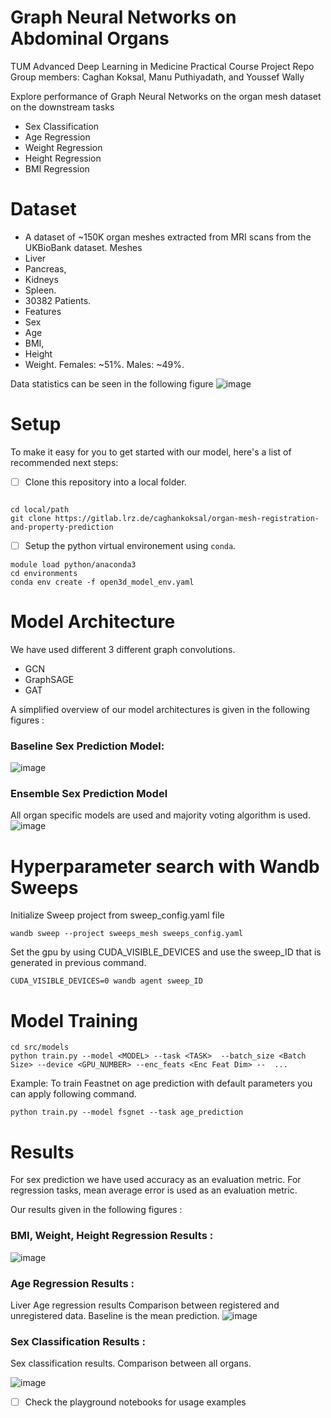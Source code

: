 Graph Neural Networks on Abdominal Organs
==============================
TUM Advanced Deep Learning in Medicine Practical Course Project Repo Group members: Caghan Koksal, Manu Puthiyadath, and Youssef Wally

Explore performance of Graph Neural Networks on the organ mesh dataset on the downstream tasks
- Sex Classification
- Age Regression
- Weight Regression
- Height Regression
- BMI Regression

# Dataset
- A dataset of ~150K organ meshes extracted from MRI scans from the UKBioBank dataset.
Meshes 
- Liver
- Pancreas, 
- Kidneys
- Spleen.
- 30382 Patients.
- Features
-  Sex
-  Age
- BMI, 
- Height
- Weight.
Females: ~51%.
Males: ~49%.

Data statistics can be seen in the following figure
![image](references/data_dist.png)

# Setup

To make it easy for you to get started with our model, here's a list of recommended next steps:

- [ ] Clone this repository into a local folder.
```

cd local/path
git clone https://gitlab.lrz.de/caghankoksal/organ-mesh-registration-and-property-prediction
```
- [ ] Setup the python virtual environement using `conda`.

```
module load python/anaconda3
cd environments 
conda env create -f open3d_model_env.yaml

```

# Model Architecture
We have used different 3 different graph convolutions.
- GCN
- GraphSAGE
- GAT 
<p> A simplified overview of our model architectures is given in the following figures :

### Baseline Sex Prediction Model:
![image](references/sex_prediction_model.png)

### Ensemble Sex Prediction Model
All organ specific models are used and majority voting algorithm is used.
![image](references/ensemble_model_sex_prediction.png)



# Hyperparameter search with Wandb Sweeps
Initialize Sweep project from sweep_config.yaml file 
```
wandb sweep --project sweeps_mesh sweeps_config.yaml 
```
Set the gpu by using CUDA_VISIBLE_DEVICES and use the sweep_ID that is generated in previous command.
```
CUDA_VISIBLE_DEVICES=0 wandb agent sweep_ID
```

# Model Training
```
cd src/models
python train.py --model <MODEL> --task <TASK>  --batch_size <Batch Size> --device <GPU_NUMBER> --enc_feats <Enc Feat Dim> --  ...

```
Example:
To train Feastnet on age prediction with default parameters you can apply following command.
```
python train.py --model fsgnet --task age_prediction
```


# Results
For sex prediction we have used accuracy as an evaluation metric.
For regression tasks, mean average error is used as an evaluation metric.
<p> Our results given in the following figures :

### BMI, Weight, Height Regression Results :
![image](references/bmi_height_weight_results.png)

### Age Regression Results :
Liver Age regression results
 Comparison between registered and unregistered data. 
Baseline is the mean prediction.
![image](references/liver_age_prediction.png)
### Sex Classification Results :
Sex classification results.
Comparison between all organs. 

![image](references/sex_classification_all_organs.png)


- [ ] Check the playground notebooks for usage examples

